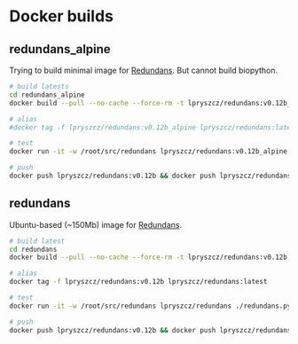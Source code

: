# Docker builds

## redundans_alpine
Trying to build minimal image for [Redundans](https://github.com/lpryszcz/redundans).
But cannot build biopython. 

```bash
# build latests
cd redundans_alpine
docker build --pull --no-cache --force-rm -t lpryszcz/redundans:v0.12b_alpine .

# alias
#docker tag -f lpryszcz/redundans:v0.12b_alpine lpryszcz/redundans:latest

# test
docker run -it -w /root/src/redundans lpryszcz/redundans:v0.12b_alpine ./redundans.py -v -i test/{600,5000}_{1,2}.fq.gz -f test/contigs.fa -o test/run1

# push
docker push lpryszcz/redundans:v0.12b && docker push lpryszcz/redundans:latest

```


## redundans
Ubuntu-based (~150Mb) image for [Redundans](https://github.com/lpryszcz/redundans).

```bash
# build latest
cd redundans
docker build --pull --no-cache --force-rm -t lpryszcz/redundans:v0.12b .

# alias
docker tag -f lpryszcz/redundans:v0.12b lpryszcz/redundans:latest

# test
docker run -it -w /root/src/redundans lpryszcz/redundans ./redundans.py -v -i test/{600,5000}_{1,2}.fq.gz -f test/contigs.fa -o test/run1

# push
docker push lpryszcz/redundans:v0.12b && docker push lpryszcz/redundans:latest

```
